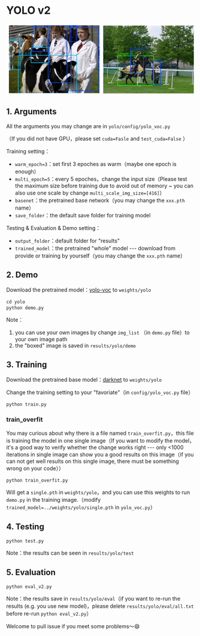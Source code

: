 # YOLO v2

![](../png/demo_yolo.png)

## 1. Arguments

All the arguments you may change are in  `yolo/config/yolo_voc.py`

（If you did not have GPU，please set `cuda=Fasle` and `test_cuda=False` ）

Training setting：

- `warm_epoch=3`：set first 3 epoches as warm（maybe one epoch is enough）
- `multi_epoch=5`：every 5 epoches，change the input size（Please test the maximum size before training due to avoid out of memory ~ you can also use one scale by change `multi_scale_img_size=[416]`）
- `basenet`：the pretrained base network（you may change the `xxx.pth` name）
- `save_folder`：the default save folder for training model

Testing & Evaluation & Demo setting：

- `output_folder`：default folder for "results" 
- `trained_model`：the pretrained "whole" model --- download from provide or training by yourself（you may change the `xxx.pth` name）

## 2. Demo

Download the pretrained model：[yolo-voc](https://drive.google.com/open?id=18J1jkENolbV_UW8l2Ds-RhNwFRUFtUZH) to `weights/yolo`

```shell
cd yolo
python demo.py
```

Note：

1. you can use your own images by change `img_list` （in `demo.py` file）to your own image path
2. the "boxed" image is saved in `results/yolo/demo`

## 3. Training

Download the pretrained base model：[darknet](https://drive.google.com/open?id=1Kmt3twmX7k18rtyID_zj4HR17sAL5L9P) to `weights/yolo`

Change the training setting to your "favoriate"（in `config/yolo_voc.py` file）

```shell
python train.py
```

### train_overfit

You may curious about why there is a file named `train_overfit.py`，this file is training the model in one single image（If you want to modify the model，it's a good way to verify whether the change works right --- only <1000 iterations in single image can show you a good results on this image（if you can not get well results on this single image, there must be something wrong on your code））

```shell
python train_overfit.py
```

Will get a `single.pth` in `weights/yolo`，and you can use this weights to run `demo.py` in the training image.（modify `trained_model=../weights/yolo/single.pth` in `yolo_voc.py`）

## 4. Testing

```shell
python test.py
```

Note：the results can be seen in `results/yolo/test`

## 5. Evaluation

```shell
python eval_v2.py
```

Note：the results save in `results/yolo/eval`（if you want to re-run the results (e.g. you use new model)，please delete `results/yolo/eval/all.txt` before re-run `python eval_v2.py`）



Welcome to pull issue if you meet some problems～:smile: